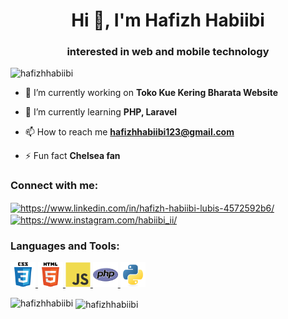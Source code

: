 <h1 align="center">Hi 👋, I'm Hafizh Habiibi</h1>
<h3 align="center">interested in web and mobile technology</h3>

<p align="left"> <img src="https://komarev.com/ghpvc/?username=hafizhhabiibi&label=Profile%20views&color=002aff&style=plastic" alt="hafizhhabiibi" /> </p>

- 🔭 I’m currently working on **Toko Kue Kering Bharata Website**

- 🌱 I’m currently learning **PHP, Laravel**

- 📫 How to reach me **hafizhhabiibi123@gmail.com**

- ⚡ Fun fact **Chelsea fan**

<h3 align="left">Connect with me:</h3>
<p align="left">
<a href="https://linkedin.com/in/https://www.linkedin.com/in/hafizh-habiibi-lubis-4572592b6/" target="blank"><img align="center" src="https://raw.githubusercontent.com/rahuldkjain/github-profile-readme-generator/master/src/images/icons/Social/linked-in-alt.svg" alt="https://www.linkedin.com/in/hafizh-habiibi-lubis-4572592b6/" height="30" width="40" /></a>
<a href="https://instagram.com/https://www.instagram.com/habiibi_ii/" target="blank"><img align="center" src="https://raw.githubusercontent.com/rahuldkjain/github-profile-readme-generator/master/src/images/icons/Social/instagram.svg" alt="https://www.instagram.com/habiibi_ii/" height="30" width="40" /></a>
</p>

<h3 align="left">Languages and Tools:</h3>
<p align="left"> <a href="https://www.w3schools.com/css/" target="_blank" rel="noreferrer"> <img src="https://raw.githubusercontent.com/devicons/devicon/master/icons/css3/css3-original-wordmark.svg" alt="css3" width="40" height="40"/> </a> <a href="https://www.w3.org/html/" target="_blank" rel="noreferrer"> <img src="https://raw.githubusercontent.com/devicons/devicon/master/icons/html5/html5-original-wordmark.svg" alt="html5" width="40" height="40"/> </a> <a href="https://developer.mozilla.org/en-US/docs/Web/JavaScript" target="_blank" rel="noreferrer"> <img src="https://raw.githubusercontent.com/devicons/devicon/master/icons/javascript/javascript-original.svg" alt="javascript" width="40" height="40"/> </a> <a href="https://www.php.net" target="_blank" rel="noreferrer"> <img src="https://raw.githubusercontent.com/devicons/devicon/master/icons/php/php-original.svg" alt="php" width="40" height="40"/> </a> <a href="https://www.python.org" target="_blank" rel="noreferrer"> <img src="https://raw.githubusercontent.com/devicons/devicon/master/icons/python/python-original.svg" alt="python" width="40" height="40"/> </a> </p>

<p><img align="left" src="https://github-readme-stats.vercel.app/api/top-langs?username=hafizhhabiibi&show_icons=true&theme=tokyonight&locale=en&layout=compact" alt="hafizhhabiibi" /></p>

<p>&nbsp;<img align="center" src="https://github-readme-stats.vercel.app/api?username=hafizhhabiibi&show_icons=true&theme=tokyonight&locale=en" alt="hafizhhabiibi" /></p>
